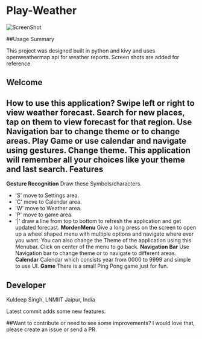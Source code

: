 # Play-Weather

![ScreenShot](https://raw.github.com/kiok46/swipetodelete/master/screenshot.png)

##Usage Summary

This project was designed built in python and kivy and uses openweathermap api for weather reports.
Screen shots are added for reference.

Welcome
----------------------------
**How to use this application?**
Swipe left or right to view weather forecast. Search for new places, tap on them to view forecast for that region.
Use Navigation bar to change theme or to change areas.
Play Game or use calendar and navigate using gestures. Change theme. This application will remember all your choices like your theme and last search.
Features
---------------------------
**Gesture Recognition**
Draw these Symbols/characters. 
- 'S' move to Settings area.
- 'C' move to Calendar area.
- 'W' move to Weather area.
- 'P' move to game area.
- '|' draw a line from top to bottom to refresh the application and get updated forecast.
**MordenMenu**
Give a long press on the screen to open up a wheel shaped menu with multiple options and navigate where ever you want.
You can also change the Theme of the application using this Menubar. 
Click on center of the menu to go back.
**Navigation Bar**
Use Navigation bar to change theme or to navigate to different areas.
**Calendar**
Calendar which consists year from 0000 to 9999 and simple to use UI.
**Game**
There is a small Ping Pong game just for fun.

Developer
-----------------------
Kuldeep Singh, LNMIIT Jaipur, India
        

Latest commit adds some new features.

##Want to contribute or need to see some improvements?
I would love that, please create an issue or send a PR.
